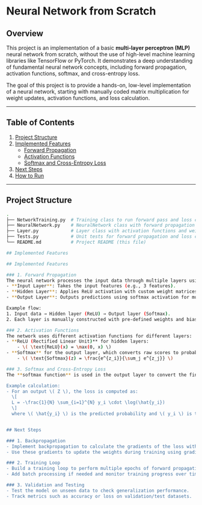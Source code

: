 # Neural Network from Scratch

## Overview

This project is an implementation of a basic **multi-layer perceptron (MLP)** neural network from scratch, without the use of high-level machine learning libraries like TensorFlow or PyTorch. It demonstrates a deep understanding of fundamental neural network concepts, including forward propagation, activation functions, softmax, and cross-entropy loss.

The goal of this project is to provide a hands-on, low-level implementation of a neural network, starting with manually coded matrix multiplication for weight updates, activation functions, and loss calculation.

---

## Table of Contents
1. [Project Structure](#project-structure)
2. [Implemented Features](#implemented-features)
    - [Forward Propagation](#forward-propagation)
    - [Activation Functions](#activation-functions)
    - [Softmax and Cross-Entropy Loss](#softmax-and-cross-entropy-loss)
3. [Next Steps](#next-steps)
4. [How to Run](#how-to-run)

---

## Project Structure

```bash
.
├── NetworkTraining.py  # Training class to run forward pass and loss calculations
├── NeuralNetwork.py    # NeuralNetwork class with forward propagation
├── Layer.py            # Layer class with activation functions and weight matrices
├── Tests.py            # Unit tests for forward propagation and loss calculation
└── README.md           # Project README (this file)

## Implemented Features

## Implemented Features

### 1. Forward Propagation
The neural network processes the input data through multiple layers using matrix multiplication and adds a bias term at each layer. The forward propagation function is implemented for a network with the following structure:
- **Input Layer**: Takes the input features (e.g., 3 features).
- **Hidden Layer**: Applies ReLU activation with custom weight matrices and biases.
- **Output Layer**: Outputs predictions using softmax activation for multi-class classification.

Example flow:
1. Input data → Hidden layer (ReLU) → Output layer (Softmax).
2. Each layer is manually constructed with pre-defined weights and biases.

### 2. Activation Functions
The network uses different activation functions for different layers:
- **ReLU (Rectified Linear Unit)** for hidden layers:
    - \( \text{ReLU}(x) = \max(0, x) \)
- **Softmax** for the output layer, which converts raw scores to probabilities:
    - \( \text{Softmax}(z) = \frac{e^{z_i}}{\sum_j e^{z_j}} \)

### 3. Softmax and Cross-Entropy Loss
The **softmax function** is used in the output layer to convert the final layer's output into probabilities for multi-class classification. Afterward, the **cross-entropy loss** is calculated to determine the error between the predicted probabilities and the true one-hot encoded labels.

Example calculation:
- For an output \( Z \), the loss is computed as:
  \[
  L = -\frac{1}{N} \sum_{i=1}^{N} y_i \cdot \log(\hat{y_i})
  \]
  where \( \hat{y_i} \) is the predicted probability and \( y_i \) is the true label (one-hot encoded).


## Next Steps

### 1. Backpropagation
- Implement backpropagation to calculate the gradients of the loss with respect to the weights and biases for each layer.
- Use these gradients to update the weights during training using gradient descent.

### 2. Training Loop
- Build a training loop to perform multiple epochs of forward propagation, backpropagation, and weight updates.
- Add batch processing if needed and monitor training progress over time.

### 3. Validation and Testing
- Test the model on unseen data to check generalization performance.
- Track metrics such as accuracy or loss on validation/test datasets.






  





